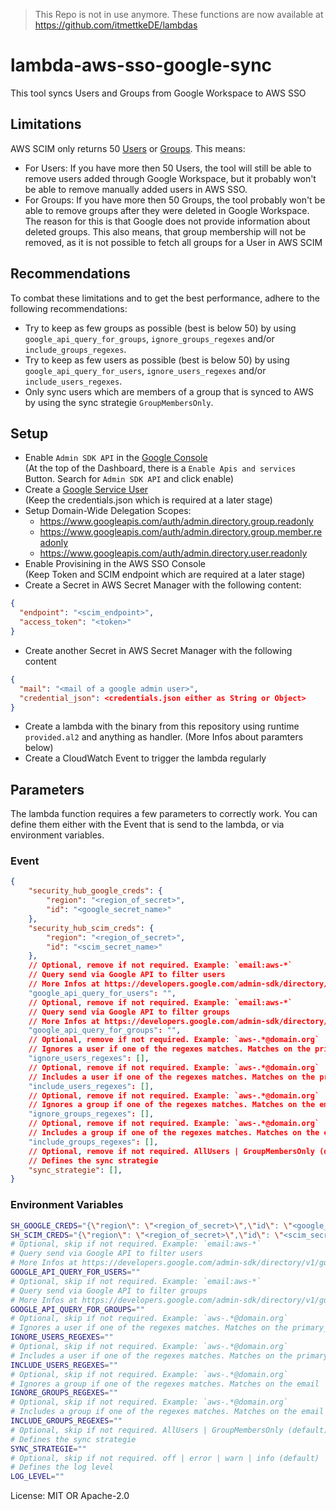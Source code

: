 > This Repo is not in use anymore. These functions are now available at https://github.com/itmettkeDE/lambdas

# lambda-aws-sso-google-sync

This tool syncs Users and Groups from Google Workspace to AWS SSO

## Limitations

AWS SCIM only returns 50 [Users](https://docs.aws.amazon.com/singlesignon/latest/developerguide/listusers.html)
or [Groups](https://docs.aws.amazon.com/singlesignon/latest/developerguide/listgroups.html).
This means:
* For Users: If you have more then 50 Users, the tool will still be able to remove
users added through Google Workspace, but it probably won't be able to remove manually
added users in AWS SSO.
* For Groups: If you have more then 50 Groups, the tool probably won't be able to
remove groups after they were deleted in Google Workspace. The reason for this is
that Google does not provide information about deleted groups. This also means, that
group membership will not be removed, as it is not possible to fetch all groups for
a User in AWS SCIM

## Recommendations

To combat these limitations and to get the best performance, adhere to the following
recommendations:
* Try to keep as few groups as possible (best is below 50) by using
`google_api_query_for_groups`, `ignore_groups_regexes` and/or
`include_groups_regexes`.
* Try to keep as few users as possible (best is below 50) by using
`google_api_query_for_users`, `ignore_users_regexes` and/or
`include_users_regexes`.
* Only sync users which are members of a group that is synced to AWS by using
the sync strategie `GroupMembersOnly`.

## Setup

* Enable `Admin SDK API` in the [Google Console](https://console.cloud.google.com/apis)<br>
(At the top of the Dashboard, there is a `Enable Apis and services` Button. Search for
`Admin SDK API` and click enable)
* Create a [Google Service User](https://developers.google.com/admin-sdk/directory/v1/guides/delegation)<br>
(Keep the credentials.json which is required at a later stage)
* Setup Domain-Wide Delegation Scopes:
  * https://www.googleapis.com/auth/admin.directory.group.readonly
  * https://www.googleapis.com/auth/admin.directory.group.member.readonly
  * https://www.googleapis.com/auth/admin.directory.user.readonly
* Enable Provisining in the AWS SSO Console <br>
(Keep Token and SCIM endpoint which are required at a later stage)
* Create a Secret in AWS Secret Manager with the following content:
```json
{
  "endpoint": "<scim_endpoint>",
  "access_token": "<token>"
}
```
* Create another Secret in AWS Secret Manager with the following content
```json
{
  "mail": "<mail of a google admin user>",
  "credential_json": <credentials.json either as String or Object>
}
```
* Create a lambda with the binary from this repository using runtime `provided.al2`
and anything as handler. (More Infos about paramters below)
* Create a CloudWatch Event to trigger the lambda regularly

## Parameters

The lambda function requires a few parameters to correctly work. You can define
them either with the Event that is send to the lambda, or via environment variables.

### Event

```json
{
    "security_hub_google_creds": {
        "region": "<region_of_secret>",
        "id": "<google_secret_name>"
    },
    "security_hub_scim_creds": {
        "region": "<region_of_secret>",
        "id": "<scim_secret_name>"
    },
    // Optional, remove if not required. Example: `email:aws-*`
    // Query send via Google API to filter users
    // More Infos at https://developers.google.com/admin-sdk/directory/v1/guides/search-users
    "google_api_query_for_users": "",
    // Optional, remove if not required. Example: `email:aws-*`
    // Query send via Google API to filter groups
    // More Infos at https://developers.google.com/admin-sdk/directory/v1/guides/search-groups
    "google_api_query_for_groups": "",
    // Optional, remove if not required. Example: `aws-.*@domain.org`
    // Ignores a user if one of the regexes matches. Matches on the primary_email
    "ignore_users_regexes": [],
    // Optional, remove if not required. Example: `aws-.*@domain.org`
    // Includes a user if one of the regexes matches. Matches on the primary_email
    "include_users_regexes": [],
    // Optional, remove if not required. Example: `aws-.*@domain.org`
    // Ignores a group if one of the regexes matches. Matches on the email
    "ignore_groups_regexes": [],
    // Optional, remove if not required. Example: `aws-.*@domain.org`
    // Includes a group if one of the regexes matches. Matches on the email
    "include_groups_regexes": [],
    // Optional, remove if not required. AllUsers | GroupMembersOnly (default)
    // Defines the sync strategie
    "sync_strategie": [],
}
```

### Environment Variables
```sh
SH_GOOGLE_CREDS="{\"region\": \"<region_of_secret>\",\"id\": \"<google_secret_name>\"}"
SH_SCIM_CREDS="{\"region\": \"<region_of_secret>\",\"id\": \"<scim_secret_name>\"}"
# Optional, skip if not required. Example: `email:aws-*`
# Query send via Google API to filter users
# More Infos at https://developers.google.com/admin-sdk/directory/v1/guides/search-users
GOOGLE_API_QUERY_FOR_USERS=""
# Optional, skip if not required. Example: `email:aws-*`
# Query send via Google API to filter groups
# More Infos at https://developers.google.com/admin-sdk/directory/v1/guides/search-groups
GOOGLE_API_QUERY_FOR_GROUPS=""
# Optional, skip if not required. Example: `aws-.*@domain.org`
# Ignores a user if one of the regexes matches. Matches on the primary_email
IGNORE_USERS_REGEXES=""
# Optional, skip if not required. Example: `aws-.*@domain.org`
# Includes a user if one of the regexes matches. Matches on the primary_email
INCLUDE_USERS_REGEXES=""
# Optional, skip if not required. Example: `aws-.*@domain.org`
# Ignores a group if one of the regexes matches. Matches on the email
IGNORE_GROUPS_REGEXES=""
# Optional, skip if not required. Example: `aws-.*@domain.org`
# Includes a group if one of the regexes matches. Matches on the email
INCLUDE_GROUPS_REGEXES=""
# Optional, skip if not required. AllUsers | GroupMembersOnly (default)
# Defines the sync strategie
SYNC_STRATEGIE=""
# Optional, skip if not required. off | error | warn | info (default) | debug | trace
# Defines the log level
LOG_LEVEL=""
```


License: MIT OR Apache-2.0
